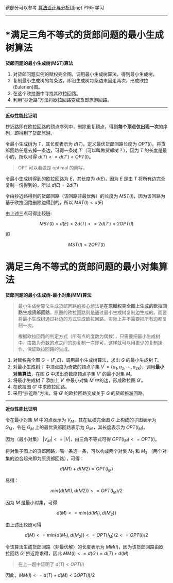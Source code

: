 该部分可以参考 [算法设计与分析(3jge)](https://pan.baidu.com/s/1yKdCB2_E8ucDQMrfr2cexQ) P165 学习

---

# *满足三角不等式的货郎问题的最小生成树算法

**货郎问题的最小生成树(MST)算法**
1. 对货郎问题实例的赋权完全图，调用最小生成树算法，得到最小生成树。
2. 复制最小生成树的每条边，即沿生成树每条边来回走两次，形成欧拉(Eulerien)图。
3. 在这个欧拉图中寻找其欧拉回路。
4. 利用“抄近路”方法将欧拉回路变成货郎旅游回路。

---
**近似性能比证明**

抄近路即在欧拉回路的顶点序列中，删除重复顶点，得到**每个顶点仅出现一次**的序列，即得到了货郎旅游。


令最小生成树为 $T$，其长度表示为 $d(T)$。定义最优货郎回路长度为 $OPT(I)$。将货郎回路任意去掉一条边，可得一条树 $T'$（可以叫做货郎树？），因为 $T$ 的长度是最小的，所以可得 $d(T)<=d(T')<OPT(I)$。

> OPT 可以看做是 optimal 的简写。

令最小生成树得到的欧拉回路为 $E$，其长度为 $d(E)$，因为 $E$ 是由 $T$ 将所有边完全复制一份得到的，所以 $d(E)=2d(T)$

令由抄近路得到的货郎回路（该回路非最优解）的长度为 $MST(I)$，因为该回路为基于欧拉回路删除边得到的，所以 $MST(I)<d(E)$

由上述三点可得比较链:

$$MST(I)<d(E)<2d(T)<=2d(T')<2OPT(I)$$

即

$$MST(I)<2OPT(I)$$



# 满足三角不等式的货郎问题的最小对集算法

**货郎问题的最小生成树-最小对集(MM)算法**

> 最小生成树算法生成货郎回路的核心想法是**在原赋权完全图上生成的欧拉回路生成货郎回路**，原图的欧拉回路则是通过最小生成树复制边生成的。而要将最小生成树通过补边的方式生成欧拉回路，实际上并不需要把所有边都复制一次。
> 
> 根据欧拉回路的判定方式（所有点的度数为偶数），只需要把最小生成树中，度数为奇数的点之间的边复制一次即可，这样就可以用更少的复制操作，保证欧拉回路的生成。

1. 对赋权完全图 $G=(F, E)$，调用最小生成树算法，求出 $G$ 的最小生成树 $T$。
2. 对最小生成树 $T$ 中顶点度为奇数的顶点子集 $V^{\prime}=\left\{a_{1}, a_{2}, \cdots, a_{2 k}\right\}$，调用**最小对集算法**，在图 $G$ 中求出奇数度顶点子集 $V'$ 的最小对集 $M$。
3. 将最小生成树 $T$ 添加上 $V'$ 中最小对集 $M$ 中的边，形成欧拉图 $G'$。
4. 在欧拉图 $G'$ 中求欧拉回路。
5. 采用“抄近路”方法，将 $G'$ 的欧拉回路变成关于 $G$ 的货郎旅游回路。

---
**近似性能比证明**

令在最小对集 $M$ 中的点表示为 $V_M$，其在赋权完全图 $G$ 上构成的子图表示为 $G_M$，令在 $G_M$ 上的最优货郎回路表示为 $G_{M'}$，其长度表示为 $OPT(I_M)$。

因为（最小对集） $|V_M|<=|V|$，由三角不等式可得 $OPT(I_M)<=OPT(I)$。


将对集子图上的货郎回路，隔一条选一条，可以构成两个对集 $M_1$ 和 $M_2$ （两个对集的边合起来即为原货郎回路），可得：

$$d(M1)+d(M2)=OPT(I_M)$$

易得：

$$min\{d(M1), d(M2)\}<=OPT(I_M)/2$$

因为 $M$ 是最小对集，可得

$$d(M)<=min\{d(M_1),d(M_2)\}$$


由上述比较链可得

$$d(M)<=min\{d(M_1),d(M_2)\}<=OPT(I_M)/2<=OPT(I)/2 $$

令该算法生成货郎回路（非最优解）的长度表示为 $MM(I)$，因为该货郎回路由欧拉回路 $G'$ 抄近路求得，因此 $MM(I)<=d(G')=d(T)+d(M)$

> 在上一题中证明了 $d(T)<OPT(I)$

因此，$MM(I)<=d(T)+d(M)<3OPT(I)/2$